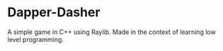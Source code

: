 # Dapper-Dasher
A simple game in C++ using Raylib.
Made in the context of learning low level programming.
